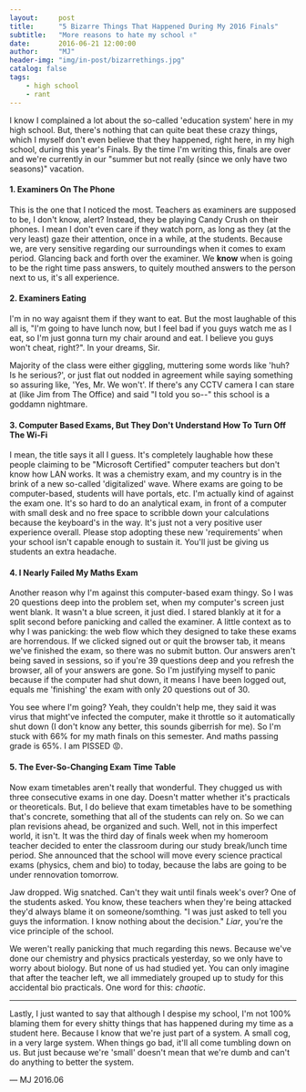```yaml
---
layout:     post
title:      "5 Bizarre Things That Happened During My 2016 Finals"
subtitle:   "More reasons to hate my school ✌️"
date:       2016-06-21 12:00:00
author:     "MJ"
header-img: "img/in-post/bizarrethings.jpg"
catalog: false
tags:
    - high school
    - rant
---
```

I know I complained a lot about the so-called 'education system' here in my high school. But, there's nothing that can quite beat these crazy things, which I myself don't even believe that they happened, right here, in my high school, during this year's Finals. By the time I'm writing this, finals are over and we're currently in our "summer but not really (since we only have two seasons)" vacation.

#### 1. Examiners On The Phone ####

This is the one that I noticed the most. Teachers as examiners are supposed to be, I don't know, alert? Instead, they be playing Candy Crush on their phones. I mean I don't even care if they watch porn, as long as they (at the very least) gaze their attention, once in a while, at the students. Because we, are very sensitive regarding our surroundings when it comes to exam period. Glancing back and forth over the examiner. We **know** when is going to be the right time pass answers, to quitely mouthed answers to the person next to us, it's all experience.

#### 2. Examiners Eating ####
I'm in no way agaisnt them if they want to eat. But the most laughable of this all is, "I'm going to have lunch now, but I feel bad if you guys watch me as I eat, so I'm just gonna turn my chair around and eat. I believe you guys won't cheat, right?". In your dreams, Sir.

Majority of the class were either giggling, muttering some words like 'huh? Is he serious?', or just flat out nodded in agreement while saying something so assuring like, 'Yes, Mr. We won't'. If there's any CCTV camera I can stare at (like Jim from The Office) and said "I told you so--" this school is a goddamn nightmare.

#### 3. Computer Based Exams, But They Don't Understand How To Turn Off The Wi-Fi ####
I mean, the title says it all I guess. It's completely laughable how these people claiming to be "Microsoft Certified" computer teachers but don't know how LAN works. It was a chemistry exam, and my country is in the brink of a new so-called 'digitalized' wave. Where exams are going to be computer-based, students will have portals, etc. I'm actually kind of against the exam one. It's so hard to do an analytical exam, in front of a computer with small desk and no free space to scribble down your calculations because the keyboard's in the way. It's just not a very positive user experience overall. Please stop adopting these new 'requirements' when your school isn't capable enough to sustain it. You'll just be giving us students an extra headache.

#### 4. I Nearly Failed My Maths Exam #### 
Another reason why I'm against this computer-based exam thingy. So I was 20 questions deep into the problem set, when my computer's screen just went blank. It wasn't a blue screen, it just died. I stared blankly at it for a split second before panicking and called the examiner. A little context as to why I was panicking: the web flow which they designed to take these exams are horrendous. If we clicked signed out or quit the browser tab, it means we've finished the exam, so there was no submit button. Our answers aren't being saved in sessions, so if you're 39 questions deep and you refresh the browser, all of your answers are gone. So I'm justifying myself to panic because if the computer had shut down, it means I have been logged out, equals me 'finishing' the exam with only 20 questions out of 30. 

You see where I'm going? Yeah, they couldn't help me, they said it was virus that might've infected the computer, make it throttle so it automatically shut down (I don't know any better, this sounds giberrish for me). So I'm stuck with 66% for my math finals on this semester. And maths passing grade is 65%. I am PISSED 😡.

#### 5. The Ever-So-Changing Exam Time Table ####
Now exam timetables aren't really that wonderful. They chugged us with three consecutive exams in one day. Doesn't matter whether it's practicals or theoreticals. But, I do believe that exam timetables have to be something that's concrete, something that all of the students can rely on. So we can plan revisions ahead, be organized and such. Well, not in this imperfect world, it isn't. It was the third day of finals week when my homeroom teacher decided to enter the classroom during our study break/lunch time period. She announced that the school will move every science practical exams (physics, chem and bio) to today, because the labs are going to be under rennovation tomorrow. 

Jaw dropped. Wig snatched. Can't they wait until finals week's over? One of the students asked. 
You know, these teachers when they're being attacked they'd always blame it on someone/somthing. "I was just asked to tell you guys the information. I know nothing about the decision." *Liar*, you're the vice principle of the school. 

We weren't really panicking that much regarding this news. Because we've done our chemistry and physics practicals yesterday, so we only have to worry about biology. But none of us had studied yet. You can only imagine that after the teacher left, we all immediately grouped up to study for this accidental bio practicals. One word for this: *chaotic*.

---

Lastly, I just wanted to say that although I despise my school, I'm not 100% blaming them for every shitty things that has happened during my time as a student here. Because I know that we're just part of a system. A small cog, in a very large system. When things go bad, it'll all come tumbling down on us. But just because we're 'small' doesn't mean that we're dumb and can't do anything to better the system. 

— MJ 2016.06